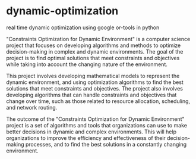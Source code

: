 # dynamic-optimization
real time dynamic optimization using google or-tools in python 

"Constraints Optimization for Dynamic Environment" is a computer science project that focuses on developing algorithms and methods to optimize decision-making in complex and dynamic environments. The goal of the project is to find optimal solutions that meet constraints and objectives while taking into account the changing nature of the environment.

This project involves developing mathematical models to represent the dynamic environment, and using optimization algorithms to find the best solutions that meet constraints and objectives. The project also involves developing algorithms that can handle constraints and objectives that change over time, such as those related to resource allocation, scheduling, and network routing.

The outcome of the "Constraints Optimization for Dynamic Environment" project is a set of algorithms and tools that organizations can use to make better decisions in dynamic and complex environments. This will help organizations to improve the efficiency and effectiveness of their decision-making processes, and to find the best solutions in a constantly changing environment.
